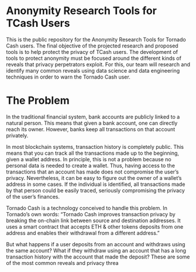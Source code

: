 # Anonymity Research Tools for TCash Users

This is the public repository for the Anonymity Research Tools for Tornado Cash users. The final objective of the projected research and proposed tools is to help protect the privacy of TCash users.
The development of tools to protect anonymity must be focused around the different kinds of reveals that privacy perpetrators exploit. For this, our team will research and identify many common reveals using data science and data engineering techniques in order to warn the Tornado Cash user.

# The Problem
In the traditional financial system, bank accounts are publicly linked to a natural person. This means that given a bank account, one can directly reach its owner. However, banks keep all transactions on that account privately.

In most blockchain systems, transaction history is completely public. This means that you can track all the transactions made up to the beginning, given a wallet address.
In principle, this is not a problem because no personal data is needed to create a wallet. Thus, having access to the transactions that an account has made does not compromise the user’s privacy.
Nevertheless, it can be easy to figure out the owner of a wallet’s address in some cases. If the individual is identified, all transactions made by that person could be easily traced, seriously compromising the privacy of the user’s finances.

Tornado Cash is a technology conceived to handle this problem. In Tornado’s own words:
“Tornado Cash improves transaction privacy by breaking the on-chain link between source and destination addresses. It uses a smart contract that accepts ETH & other tokens deposits from one address and enables their withdrawal from a different address.”

But what happens if a user deposits from an account and withdraws using the same account? What if they withdraw using an account that has a long transaction history with the account that made the deposit? These are some of the most common reveals and privacy threa

